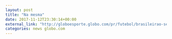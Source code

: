 ```yaml
---
layout: post
title: "Na mesma"
date: 2017-11-12T23:30:14+00:00
external_link: "http://globoesporte.globo.com/pr/futebol/brasileirao-serie-a/jogo/12-11-2017/coritiba-ponte-preta/"
categories: news globo.com
---
```

